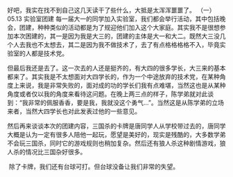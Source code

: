 好吧，我实在找不到自己这几天读干了些什么，大抵是太浑浑噩噩了。
	（一）05.13 实验室团建
	每一届大一的同学加入实验室，我们都会举行活动，其中包括晚会，团建，种种类似的活动都是为了规迎他们加入这个大家庭。其实我不是很想参加本次困建的，其一是因为我是大三的，团建的主体是大一和大二。既然大三没几个人去我也不太想去，其二是因为我不做技术了，去了有点格格格格不入，毕竟实验室的人都是技术党。

​	但最后我还是去了。这一次去的人还是挺齐的，有大四的很多学长，大三来的基本都来了。其实我是不太想面对大四学长的，作为一个中途放弃的技术党，在某种角度上来说，我是非常失败的，面对成的功的学长们我有点难堪，当然这也是从某种角度或者仅以我的角度来看待这问题。在晚上两三点的样子，陈学弟就对此谈到：“我非常的佩服香香，要是我，我就没这个勇气…”。当然这是从陈学弟的立场来者，当然大四学长也对此发表过他的一些意见。

​	然后再来谈谈本次的团建内容，三国杀的卡牌是唐同学人从学校带过去的，唐同学大概是认为一定有很多人陪他一起玩，愿望是美好的，现实是残酷的，大多数学弟不会玩三国杀，同时它的游戏规则也稍加复杂。然后还有狼人杀这种剧情游戏，狼人杀的情况比三国杂好很多。

​	除了卡牌，我们还有台球可打。但台球没备让我们非常的失望。

